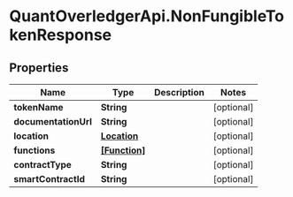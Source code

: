 # QuantOverledgerApi.NonFungibleTokenResponse

## Properties

Name | Type | Description | Notes
------------ | ------------- | ------------- | -------------
**tokenName** | **String** |  | [optional] 
**documentationUrl** | **String** |  | [optional] 
**location** | [**Location**](Location.md) |  | [optional] 
**functions** | [**[Function]**](Function.md) |  | [optional] 
**contractType** | **String** |  | [optional] 
**smartContractId** | **String** |  | [optional] 



